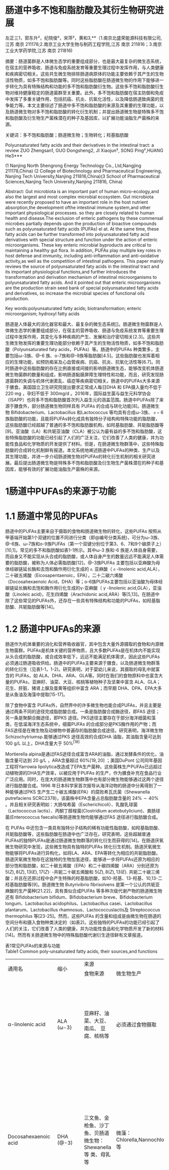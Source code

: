 # 肠道中多不饱和脂肪酸及其衍生物研究进展

左正三1，郭东升²，纪晓俊²，宋萍²，黄和3,\*\*（1.南京北盛荣能源科技有限公司,江苏 南京 211178;2.南京工业大学生物与制药工程学院,江苏 南京 211816；3.南京工业大学药学院,江苏 南京 211816)

摘要：肠道菌群是人体微生态学的重要组成部分，也是最大最复杂的微生态系统，在宿主的营养吸收、肠道与免疫系统发育等重要生理过程中发挥作用，与人类健康和疾病密切相关。这些共生微生物排除肠道病原体的功能主要依赖于其产生的生物活性物质，如多不饱和脂肪酸等。同时这些脂肪酸在肠道微生物的作用下能够进一步转化为具有特殊结构和功能的多不饱和脂肪酸衍生物。这些多不饱和脂肪酸衍生物对维持健康稳定的肠道菌群至关重要。此外，多不饱和脂肪酸在宿主防御和免疫中发挥了多重关键作用，包括抗癌、抗炎、抗氧化活性，以及降低肠道致病菌的竞争能力等。本文主要综述了肠道中多不饱和脂肪酸的来源及其重要的生理功能，以及肠道微生物对多不饱和脂肪酸的转化衍生机制；并提出肠道微生物是特殊多不饱和脂肪酸及衍生物生产菌株潜在的种子及基因库，以扩展功能油脂生产菌株的来源。

关键词：多不饱和脂肪酸；肠道微生物；生物转化；羟基脂肪酸

Polyunsaturated fatty acids and their derivatives in the intestinal tract: a review ZUO Zhengsan1, GUO Dongsheng2, JI Xiaojun², SONG Ping²,HUANG He3\*\*\*

(1 Nanjing North Shengrong Energy Technology Co., Ltd,Nangjing 211178,China) (2 College of Biotechnology and Pharmaceutical Engineering, Nanjing Tech University,Nanjing 211816,China)(3 School of Pharmaceutical Sciences,Nanjing Tech University,Nanjing 211816, China)

Abstract: Gut microbiota is an important part of human micro-ecology,and also the largest and most complex microbial ecosystem. Gut microbiota were recently proposed to have an important role in the host nutrient absorption,the development ofthe intestinal immune system,and other important physiological processes. so they are closely related to human health and disease.The exclusion of enteric pathogens by these commensal microbes partially depends upon the production of bioactive compounds such as polyunsaturated fatty acids (PUFAs) el at. At the same time, these fatty acids can be further transformed into polyunsaturated fatty acid derivatives with special structure and function under the action of enteric microorganisms. These key enteric microbial byproducts are critical to maintaining a healthy gut flora. In addition, PUFAs play multiple key roles in host defense and immunity, including anti-inflammation and anti-oxidative activity,as well as the competition of intestinal pathogens. This paper mainly reviews the source of polyunsaturated faty acids in the intestinal tract and its important physiological functions,and further introduces the transformation and derivation mechanism of intestinal microorganisms to polyunsaturated fatty acids. And it pointed out that enteric microorganisms are the production strain seed bank of special polyunsaturated fatty acids and derivatives, so increase the microbial species of functional oils production.

Key words:polyunsaturated fatty acids; biotransformation; enteric microorganism; hydroxyl fatty acids

肠道是人体最大的消化器官和最大、最复杂的微生态系统[]。肠道微生物菌群是人体微生态学的重要组成部分，在宿主的营养吸收、肠道与免疫系统发育等重要生理过程中发挥作用，其变化与多种疾病的产生、发展和治疗密切相关[2.3]。这些共生微生物发挥的重要生理功能部分依赖于其产生的生物活性物质，如多不饱和脂肪酸（Polyunsaturated faty acids，PUFAs）等。肠道中的PUFAs 种类繁多，主要包括ω-3族、@-6 族、o-7族和@-9族等脂肪酸[4.5]。这些脂肪酸也发挥着相应的生理功能，如预防痴呆及心血管疾病、抗癌、抗炎、抗氧化活性等[6.7]。同时肠道中这些脂肪酸的存在比例直接或间接的影响肠道微生态，能够改变机体肠道微生物菌群的数量和组成，影响肠道黏膜屏障生理特性和功能，而且，研究发现肠道菌群的失调与机体代谢紊乱、癌症等疾病密切相关。肠道中的PUFAs大多来源于膳食。美国国立卫生研究院提出要求正常成人每日DHA 和 EPA摄入量均不低于 $2 2 0 ~ \mathrm { m g }$ ，孕妇不低于 $3 0 0 \mathrm { m g / d }$ 。2016年，国际益生菌与益生元科学协会（ISAPP）也将多不饱和脂肪酸首次列入益生元的涵盖范围。肠道中PUFAs除了来源于膳食外，部分肠道微生物同样具有 PUFAs 的合成与转化功能[8]。肠道微生物 Bifidobacterium、Lactobacillus 和Lactococcus 等均具有合成ω-3族、 $\scriptstyle { \mathfrak { o } } - 6$ 族脂肪酸的功能，且能将PUFAs转化成具有独特分子结构和特殊功能的脂肪酸，这些脂肪酸已经超越了普通的多不饱和脂肪酸机构，如羟基脂肪酸、共轭脂肪酸等[9]。亚油酸（LA）和共轭亚油酸（CLA）被公认为最有益的多不饱和脂肪酸，这些特殊脂肪酸的功能已经引起了人们的广泛关注，它们改善了人类的健康，并为功能性食品和化学物质的开发提供了材料。但是，在肠道微生物群落中，这些特殊脂肪酸的合成转化机制鲜有报道。本文系统地阐述肠道中PUFAs的种类、生产以及其生理功能，并进一步介绍肠道微生物对PUFAs的转化衍生机制的相关研究进展。最后提出肠道微生物是特殊多不饱和脂肪酸及衍生物生产菌株潜在的种子和基因库，能够有效的扩展功能油脂生产菌株的来源。

# 1肠道中PUFAs的来源于功能

# 1.1 肠道中常见的PUFAs

肠道中的PUFAs主要来自于摄取的食物和肠道微生物的转化，这些PUFAs 按照从甲基端开始第1个双键的位置不同进行分类（即@编号分类系统)，可分为ω-3族、@-6族、ω-7族和o-9族PUFAs（第一个双键分别位于第3、6、7和9个碳原子上）[10,1]。常见的多不和脂肪酸如表1-1所示。其中ω-3 族和-6 族是人体自身需要，而自身又不能实现从头合成的脂肪酸，或人体自身产生的数量远远不能满足人体需要的脂肪酸，被称为人体必需脂肪酸[12]。@-3族PUFAs 主要包括以亚麻酸为母体经碳链延长酶和去饱和酶作用衍化生成的 $\mathfrak { a } \mathrm { . }$ 亚麻酸（ $\mathfrak { a }$ -linolenic acid,ALA），二十碳五烯酸（Eicosapentaenoic，EPA），二十二碳六烯酸（Docosahexaenoic Acid，DHA）等；o-6族PUFAs主要包括以亚油酸为母体经碳链延长酶和去饱和酶作用衍化生成的γ-亚麻酸（ $\gamma$ -linolenic acid,GLA），亚油酸（Linoleic acid)，花生四烯酸（Arachidonic acid,ARA）等[5,13]。在肠道中除了这些常见的PUFAs外，还存在一些具有特殊结构和功能的PUFAs，如羟基脂肪酸、共轭脂肪酸等[14]。

# 1.2 肠道中PUFAs的来源

肠道作为机体重要的消化和营养吸收器官，其中包含大量外源摄取的食物和内源微生物菌群。PUFAs是机体关键的营养物质，且大多数PUFAs是在机体内不能实现从头合成的脂肪酸，或合成效率低下，远远不能满足机体需求，因此这些PUFAs必须通过肠道吸收供给。肠道中的PUFAs主要来源于膳食，以及肠道微生物群落的转化衍生（见表1-1，1-2)。研究表明，对于婴幼儿来说，其摄取的母乳中就富含的 PUFAs，如 ALA、DHA、ARA、GLA等。同时在我们的食物原料中也富含大量的PUFAs，亚麻籽、油菜、大豆、核桃等植物种子及坚果中富含 ALA、GLA；花生、肝脏、猪肾上腺及蛋黄等组织中富含 ARA；而早期 DHA、DPA、EPA大多是从鱼油及海藻中提取[15-17]。

除了食物中富含 PUFAs外，自然界中的许多微生物也能合成PUFAs，并且主要是通过两条不同的途径完成脂肪酸合成。一条是脂肪酸合成酶途径，即FAS 途径；另一条是聚酮合酶途径，即PKS 途径。PKS途径主要存在于部分海洋细菌和藻类，在低温海洋生态系统中，细菌PUFAs 的合成部分是PKS酶作用的产物；而FAS途径是在微生物及动植物中普遍存的脂肪酸合成途径。研究表明，海洋微生物 Schizochytriumsp.能够通过PKS 途径高效的合成DHA 油脂，其油脂含量可达到 $1 0 0 ~ \mathrm { g / L }$ 以上，DHA含量大于 $5 0 \% ^ { [ 1 8 ] }$

Mortierella alpina是通过FAS途径合成富含ARA的油脂，通过发酵条件的优化，油脂含量可达到 $2 0 \ \mathrm { g / L }$ ，ARA含量超过 $6 0 \% [ 1 9 , 2 0 ]$ ；美国DuPont 公司同年基因工程将Yarrowia lipolytica改造成了EPA生产菌种。这些菌株生产PUFAs已远超过动植物源的DHA生产效率，以被应用于PUFAs 的生产，作为膳食补充在食品行业广泛应用。同时，在庞大的肠道微生物群落中也有部分微生物能够通过这两个途径进行脂肪酸合成。1996 年日本科学家首次报导从海洋动物的肠道中分离得到了一种能够通过PKS 生产生二十碳五烯酸(EPA）的腐败希瓦氏菌（Shewanella putrefaciens SCRC2378)，该菌株中EPA含量占总脂肪酸含量的 $2 4 \% \sim 4 0 \%$ 。并且相关研究表明如：大肠埃希菌（Escherichicoli）、乳酸乳球菌（Lactococcus lactis）、丙酮丁醇梭菌(Clostridium acetobutylicium)、粪肠球菌(Enterococcus faecalis)等肠道微生物均能够通过FAS 途径进行脂肪酸合成。

在 PUFAs 中还包含一类具有独特分子结构的稀有功能性脂肪酸，如羟基脂肪酸、共轭脂肪酸等，这些脂肪酸在肠道中也广泛存在。研究表明，这些超越普通PUFAs的独特PUFAs是通过肠道微生物群落的转化衍生而获得的[14]。在肠道厌氧微生物研究中发现，这些微生物具有独特的PUFAs 转化衍生机制。肠道厌氧微生物能够将PUFAs进行异构化，如将LA、ARA、EPA等转化为相应的共轭脂肪酸。肠道厌氧微生物存在这独特的生物加氢途径，能够进一步将PUFAs还原为相应的部分饱和脂肪酸，如二十碳五烯酸（EPA）和二十碳四烯酸（ARA）分别还原为 $5 ( Z ) , 8 ( Z ) , 1 3 ( E ) , 1 7 ( Z ) \cdot$ -共轭二十碳五烯酸和 $5 ( Z ) , 8 ( Z ) , 1 3 ( E ) .$ 共轭二十碳三烯酸；并且在还原过程中会产生特殊的羟基脂肪酸，如10-羟基、13-羟基、10,13-二羟基脂肪酸等[9]。肠道微生物 Butyrivibrio fibrisolvens 是第一个公认的共轭亚麻酸的生产菌种[21.22]，具有类似合成PUFAs 等多种次级代谢产物的肠道微生物还有 Bifidobacterium bifidum、Bifidobacterium breve、Bifidobacterium longum、Lactobacilus acidophilus、Lactobacillus casei、Lactobacillus plantarum、Lactobacillus rhamnosus、Lactococcuslactis及 Streptococcus thermophilus 等[23-25]。然而，这些PUFAs 的含量和组成是由微生物在肠道的空间分布和摄入食物种类决定的（如表2)。这些独特的PUFAs的功能已经引起了人们的关注，它们改善了人类的健康，并为功能性食品和化学物质开发了新的材料[14]。然而有关肠道微生物中的特殊脂肪酸代谢衍生途径鲜有文章报道。

表1常见PUFAs的来源与功能  
Table1 Common poly-unsaturated fatty acids, their sources,and functions   

<html><body><table><tr><td rowspan="2">通用名</td><td rowspan="2">缩小</td><td colspan="2">来源</td><td rowspan="2">生理功能</td><td rowspan="2">参考 文献</td></tr><tr><td>食物来源</td><td>微生物生产</td></tr><tr><td>α-linolenic acid</td><td>ALA (ω-3)</td><td>亚麻籽、油菜、大豆、南瓜、 豆腐、核桃等</td><td>必须通过食物摄取</td><td>降低心脏病、降低胆固醇、减少高血压、 改善哮喘。</td><td>[26]</td></tr><tr><td>Docosahexaenoic acid</td><td>DHA (@-3)</td><td>三文鱼、金枪鱼、沙丁鱼、贝肠道微生物：Shewanella 等 类、母乳等</td><td>微藻：Chlorella,Nannochloropsis等</td><td>预防老年痴呆、抗癌、促进幼儿发育、有 利于神经系统及心血管健康。</td><td>[27,28]</td></tr><tr><td>Docosapentaenoic acid</td><td>DPA (ω-3)</td><td>鲑鱼、鲱鱼、牛肉、 母乳等</td><td>肠道微生物：Shewanella 等 微藻：Thraustochytrium,Pavlova 等</td><td>预防老年痴呆、抗癌、促进幼儿发育、抑 制血栓形成、加强愈合反应。</td><td>[29]</td></tr><tr><td>Eicosapentaenoic acid</td><td>EPA (@-3)</td><td>鱼、海藻、母乳等</td><td>鱼肝、三文鱼、金枪鱼、沙丁肠道微生物：Shewanella、Pneumatophoru 等 微藻：Thraustochytrium,Pavlova等</td><td>预防老年痴呆、抗癌、促进幼儿发育、减 少抑郁、减轻红斑狼疮。</td><td>[30]</td></tr><tr><td>Arachidonic acid</td><td>ARA (0-6)</td><td>花生、肝脏、猪肾上腺及蛋黄哺乳动物可自身合成 等</td><td></td><td>促进肌肉生长、预防老年痴呆。</td><td>[31]</td></tr><tr><td>γ-linolenic acid</td><td>GLA (0-6)</td><td>螺旋藻、樱草花、黑醋栗、琉</td><td>霉菌：Mortierella, 哺乳动物可自身合成</td><td>减轻过敏、预防高血压、预防乳腺癌、改</td><td>[32]</td></tr><tr><td>Linoleic acid</td><td>LA(@-6)</td><td>璃苣、真菌油等</td><td>橄榄、可可、花生、油菜、杏肠道微生物：Bifidobacterium、Lactobacillus,</td><td>善骨质疏松症。 降体脂、改善血脂、抗氧化、正常糖耐量、</td><td>[33]</td></tr><tr><td></td><td></td><td>仁、芝麻、玉米等</td><td>Lactococcus 和 Streptococcus</td><td>改善血胰岛素过多症。</td><td></td></tr><tr><td>Oleic acid</td><td>OA (ω-9)</td><td>橄榄等</td><td>肠道微生物：Bifidobacterium、Lactobacillus</td><td>降低胆固醇、预防高血压、降低乳腺癌的 发病风险。</td><td>[34]</td></tr></table></body></html>

表2主要的肠道微生物分布于PUFAs的生产  
Table.2Representative gut microflora with their distribution and production of PUFAs   

<html><body><table><tr><td colspan="2">肠道结构分布</td><td>主要微生物</td><td>功能与活性</td><td>PUFAs生产</td><td>参考文献</td></tr><tr><td rowspan="3">小肠</td><td>十二指肠</td><td>Helicobacter pylori、Lactobacillus spp.、 Streptococcus spp.</td><td>肠道屏障结构、合成</td><td>摄取多不饱和脂肪酸、合</td><td></td></tr><tr><td>空肠</td><td>Lactobacilus spp.、 Streptococcus spp.、 Staphyloccocu spp. E.coli、Bacteroides spp.、Clostridium spp.、Coprococcus</td><td>维生素、代谢致癌物、 刺激肠道免疫、产生 抗菌化合物、与病原</td><td>成积累异构化多不饱和 脂肪酸。</td><td>[35]</td></tr><tr><td>回肠</td><td>spp.、Enterococcus spp.、Klebsiella spp.、Lactobacillus spp.、Ruminococcus spp.</td><td>菌形成竞争机制等</td><td></td><td></td></tr><tr><td rowspan="2">大肠</td><td>盲肠 结肠</td><td>Firmicutes Gr.、Bacteroidetes Gr.、Actionobacteria Gr.、</td><td>分解消化纤维、生成 大量脂肪酸、合成维</td><td>消化膳食纤维、异构化亚</td><td>[36]</td></tr><tr><td>直肠</td><td>Verrucomicrobia Gr.、Proteobacteria Gr.</td><td>生素等</td><td>麻酸、亚油酸、油酸等。</td><td></td></tr></table></body></html>

# 1.3 肠道中PUFAs的生理功能

PUFAs作为人体所必需的脂肪酸对多种疾病具有许多生理功能。PUFAs 是细胞膜的重要组成单元，能够维持细胞正常的生理特性，参与调控细胞周期、膜结合蛋白的行为和活动，以及质膜的渗透性[37.38]。同时，在机体的部分重要组织器官中 PUFAs 含量很高，如大脑、视觉系统等[39,40]。研究表明，@-3 脂肪酸（特别是 $\scriptstyle { \mathfrak { a } }$ 亚麻酸)，以及o-6脂肪酸已经被证明可以降低心血管疾病、遗传性疾病、痴呆、乳腺癌和前列腺癌的风险，以及抑制治病微生物在肠道中的存活和生长。亚油酸(LA)和共轭亚油酸(CLA)被公认为最有益的PUFAs，对人类健康有广泛的益处，包括抗癌、抗炎、抗氧化和抗病原体活动[41]。在医疗保健领域应用最为广泛的PUFAs还有ARA、EPA、DHA等。ARA是人体内二十烷酸（如前列腺素、环前列腺素、白三烯等）合成的重要前体物质，在促进大脑发育、酯化胆固醇、预防和治疗心血管疾病、抗炎症核增强免疫力等方面有重要的作用[42]。EPA具有降低血小板凝聚，降低血脂，改善血液流变性等功能，从而对冠心病和动脉粥样硬化具有预防和降低发病风险的作用[43]。DHA有预防心血管疾病、保护视力保健大脑、对提高记忆力、判断力、防止大脑衰老有特殊作用，并有抑癌抗炎效果[44]。

除此之外，PUFAs在维持肠道健康也扮演着重要的角色，能够对抗食源性治病菌的感染及改善肠道健康，直接或间接的影响肠道微生态，通过调节肠道免疫来保护肠道免受病原菌的入侵和感染，进而维持肠道的基本生理特性[45]。人体肠道菌群是肠道黏膜表面天然防御机制的重要组成部分，在保护宿主抵御外源致病菌入侵方面发挥着重要作用[4]。肠道中共生和致病性细菌都需要稳定的生长环境，以开拓宿主上皮细胞，并在整个肠道增殖。肠道中共生微生物通过与致病性细菌进行营养竞争，以及产生一定的抗菌素来抑制致病微生物的粘附、增殖、生存和定居。Bifidobacterium 和 Lactobacills 通过合成分泌PUFAs 并酸化周围环境来对抗致病微生物的入侵，其中包括肠出血性大肠埃希菌 E.coli O157:H7(EHEC)[47]。

同时，肠道微生物可以通过自身独特的脂肪酸转化途径获得PUFAs 的衍生物，这些衍生物能够调节对机体免疫反应和调控细胞凋亡。特别是乳酸菌，Lactobacillus 能够生产多种结构有益的脂质分子。对于机体的免疫功能，特别是脂肪酸是至关重要的，因为它们在能量平衡中扮演着重要的角色。在机体免疫中存在一些潜在的涉及免疫调节机制，包括基因调控，膜流动性改变和脂质过氧化物的形成，基于这些机制PUFAs 在限制肠道致病菌，尤其是食源性致病菌中也发挥着重要作用。Sun 等通过动物实验证实了PUFAs再机体免疫中扮演的重要角色。研究表明CLA具有有效的抑制肿瘤形成、增殖和转移的过程[48]。

PUFAs对引起食源性疾病的肠道致病微生物的抑制和清除有促进作用，这样的食源性疾病的肠道致病微生物包括： Salmonella、EHEC、Campylobacter、Listeria monocytogenes、Shigella、Vibrio 和 Yersinia 等[49]。Babu 等研究表明 ARA、ALA、DHA 能够促进鸡巨噬细胞细胞清除 Shigella.Enteritidis[50]。PUFAs 的对肠道致病微生物的防御功效（特别是在抑制 Salmonella 在肠道中增殖寄存方面）在老鼠、鸟类、鱼类、猪等多种生物体中被证实[51-54]。

# 2肠道微生物对PUFAs的转化及其衍生机制

2.1 厌氧微生物对PUFAs的生物加氢作用

脂肪酸饱和代谢，即所谓的生物加氢，被认为是厌氧细菌的解毒代谢。这是厌氧微生物将有毒的游离PUFAs 转化为低毒的游离饱和脂肪酸的生物转化过程。随着人们对健康生活的追求，为了开发饱和脂肪酸含量低、 $\left( 0 { - } 3 \right.$ 多不饱和脂肪酸含量高以及富含具有潜在促进健康功能的共轭亚油酸的健康食品，反刍动物肠道厌氧微生物的生物加氢过程成为了近年来的研究热点。早期的研究表明，肠道厌氧微生物Butyrivibriofibrisolvens能够将亚油酸转化为 $9 ( Z ) , 1 1 ( E )$ -十八烯酸，并进一步转化为反式十八碳烯酸[55]。最近研究揭示了肠道厌氧微生物 Lactobacillus.plantarum AKU $1 0 0 9 \mathrm { a }$ 中的详细生物加氢过程[56,57]。能够被Lactobacillus.plantarumAKU1009a识别并作为底物利用的脂肪酸均是C18脂肪酸，且其结构为9(Z)、 $1 2 ( Z )$ 二烯系列。这些9(Z),12 $( Z )$ 二烯系列脂肪酸能够进一步被Lactobacillus.plantarumAKU1009a转化为 $9 ( Z ) , 1 1 ( E )$ 和 $9 ( E )$ $1 1 ( E )$ 二烯系列脂肪酸，并进一步饱和到 $1 0 ( E )$ 单烯系列脂肪酸。这些生物加氢途径还包括许多如下文所述的对脂肪酸转化的潜在反应。

2.2肠道厌氧微生物中PUFAs生物加氢的基础代谢肠道厌氧微生物Lactobacillus.plantarum 中的生物加氢途径包括多种反应[56,58,59]。生物加氢的第一步反应是在共轭亚油酸水合酶的作用下进行，将亚油酸△9位的双键水合生成10-羟基-12(Z)-十八烯酸；第二步反应是由共轭亚油酸脱氢酶进行催化，将10-羟基-12 $( Z )$ -十八烯酸中的羟基进行脱水而生成10-氧代-12(Z)-十八烯酸；第三步反应是由共轭亚油酸异构酶催化完成，将10-氧代-12(Z)-十八烯酸的△12位的双键进行异构化生成具有共轭酮结构的10-氧代-11 $( E )$ -十八烯酸；第四步反应是在共轭亚油酸烯酮还原酶的催化下，将10-氧代-11 $( E )$ -十八烯酸的△11位的双键进行加氢反应而形成单键，生成10-氧代-十八烷酸；第五步反应是在共轭亚油酸脱氢酶的催化下，将 10-氧代-十八烷酸△10位的氧基团还原为羟基，生成10-羟基-十八烷酸；最后一步反应由共轭亚油酸水合酶催化，将 10-羟基-十八烷酸△10位的羟基还原，生成9(Z)-十八烯酸（油酸）和 $1 0 ( E )$ 十八烯酸（图1A、C）。

在整个多不饱和脂肪酸生物加氢的反应中存在一个支路反应，这个支路反应主要由共轭亚油酸水合酶、共轭亚油酸脱氢酶和共轭亚油酸异构酶催化完成，且共轭脂肪酸就是通过这一支路反应中三个关键酶的联合作用产生的（图1A、B)。该支路反应是在共轭亚油酸脱氢酶的催化下起始，共轭亚油酸脱氢酶将10-氧代 $\cdot 1 1 ( E )$ 十八烯酸 $\Delta 1 0$ 位的氧基团还原生成10-羟基-11 $( E )$ -十八烯酸；最后的一个反应是在共轭亚油酸水合酶的作用下，将10-羟基-11 $( E )$ -十八烯酸△10位的羟基还原，生成 $9 ( Z ) , 1 1 ( E )$ -共轭亚油酸和9(E),11(Z)-共轭亚油酸。如 $\mathfrak { a }$ 亚麻酸、 $\gamma \cdot$ 亚麻酸和十八碳四烯酸等具有△9、△12二烯系列的C18 脂肪酸在Lactobacillus.plantarum AKU $1 0 0 9 \mathrm { a }$ 中均具有相同的转化机制，同时也表明类似的中间产物，如含有羟基、酮基、共轭和部分饱和脂肪酸，也会在这些酶的联合催化作用下产生[57]。

共轭亚油酸 共轭亚油酸   
=>>><<> 水合酶 <<>>>>>>>> 脱氢酶 >> <W> 亚油酸 10-羟基-12(Z)-十八烯酸 10-氧代-12(Z)-十八烯酸 A 共轭亚油酸 HOC >>>>>->> 异构酶 10(E),12(Z)-共轭亚油酸 共轭亚油酸 共轭亚油酸 OH   
H\*W>>W>丶水合酶 >>>>>>>>>>>> 脱氢酶 ><>><>> >>> HOC HO 9(Z),11(E)-共轭亚油酸 10-羟基-11(E)-十八烯酸 10-氧代-11(E)-十八烯酸 B   
HOOC <>><><>><<><><>> 共亚酸 9(E),11(Z)-共轭亚油酸 共轭亚油酸 共轭亚油酸   
IOC W>>酶 HOOC >>>>>> 脱氢酶 > 9(Z)-十八烯酸(油酸) 10-羟基-十八烷酸 10-氧代-十八烷酸 C   
W>>W>>> 10(E)-十八烯酸

2.3 肠道厌氧微生物共轭脂肪酸生产

共轭脂肪酸是一类两个双键之间只有一个单键或没有插入的碳原子将两个双键分开的一类多不饱和脂肪酸（如共轭亚油酸等)，共轭脂肪酸具有较强的抗氧化功能，将其作为生物有益的功能性油脂引起了广泛的关注。Kishino 等提出可以将 Lactobacillus plantarum AKU $1 0 0 9 \mathrm { a }$ 作为由亚油酸转化生成共轭亚油酸的潜在生产菌株[60.61]。通过 $1 0 8 \mathrm { h }$ 的发酵，Lactobacillus plantarum 能够将 $12 \%$ （w/v）的亚油酸转化生成$4 0 ~ \mathrm { m g / m L }$ 共轭亚油酸，其摩尔转化率为 $12 \%$ ；所生产的油脂中共轭亚油酸占总油脂的 $50 \%$ ，且共轭亚油酸以游离的形式存在，其中 $9 ( Z ) , 1 1 ( E )$ -共轭亚油酸和9 $( E )$ ,11(Z)-共轭亚油酸的含量分别为 $3 8 \%$ 和 $62 \%$ （图2A)。乳酸菌也存在类似的油脂转化形式，它能够将 $\mathfrak { a } \mathrm { . }$ 亚麻酸、 $\gamma \cdot$ -亚麻酸等转化为相应的共轭脂肪酸[62,63]。

通过 $\mathbf { a }$ -亚麻酸转化生成的共轭脂肪酸主要有： $9 ( Z ) , 1 1 ( E )$ ,15(Z)共轭亚麻酸和 $9 ( E ) , 1 1 ( E ) , 1 5 ( Z )$ -共轭亚麻酸。通过 $\gamma \cdot$ -亚麻酸转化生成的共轭脂肪酸主要有： $6 ( E ) , 9 ( E )$ ， $1 1 ( Z )$ -共轭亚麻酸和顺 $\cdot 6 ( Z )$ 反-9 $( E )$ ， $1 1 ( E )$ -共轭亚麻酸（图2B)。还有研究表明，在 Escherichiacoli中转化过表达水合酶、脱氢酶和异构酶，也能够进一步提高共轭脂肪酸的生产效率[58]。

基于羟基脂肪酸作为共轭亚麻酸合成的中间产物被发现后，利用乳酸菌转化合成羟基脂肪酸的研究也随即开展。乳酸菌能够将蓖麻油酸（12-羟基 $\cdot 9 ( Z )$ -十八烯酸）转化为共轭亚麻酸（即 $9 ( Z ) , 1 1 ( E )$ -共轭亚油酸和 $9 ( E )$ ,11(Z)-共轭亚油酸的混合物）[64]。同时，Lactobacillus plantarum 也是利用蓖麻油酸转化生产共轭亚麻酸的备选催化菌株[65]。将游离的蓖麻油酸作为底物，利用 Lactobacillus plantarum作为催化载体生产共轭亚麻酸的反应中，通过 $9 0 \mathrm { { h } }$ 的催化反应， $3 . 4 ~ \mathrm { m g / m L }$ 的蓖麻油酸转化为 $2 . 4 ~ \mathrm { m g / m L }$ 的共轭亚麻酸，蓖麻油酸转化率可达到 $71 \%$ ；获得共轭亚麻酸主要以游离的形式存在，其中 $9 ( Z ) , 1 1 ( E )$ -共轭亚油酸和 $9 ( E )$ $1 1 ( Z ) \cdot$ -共轭亚油酸所占比例分别为 $21 \%$ 和 $79 \%$ 。在蓖麻油中蓖麻油酸含量丰富。大量的研究表明在脂肪酶存在的条件下，蓖麻油可以作为乳酸菌转化生产共轭亚麻酸的高效底物[6]。

<>>-<->>亚油酸√<>>>>>->> <>>>>>> >OH A10-羟基-顺-12-十八烯酸 10-羟基-顺-12-十八烯酸?HOOC <>>>>>-<>>>> HOC <>><><>>>>顺-9,反-11-共轭亚油酸 反-9,11-共轭亚油酸">>->/>/>> >>><"<"<"<Y-亚麻酸 α-亚麻酸HOOO >>->->>>> >>>>-<><>-B顺-6,9-反-11-共轭亚麻酸 顺-9,15-反-11-共轭亚麻酸↑ 小HOC >> <><>> >>>><>>>>-<顺-6-反-9,11-共轭亚麻酸 顺-15-反-9,11-共轭亚麻酸>=>=>->->> >->->->->>>二十碳五烯酸 二十碳四烯酸√ √> I>->> < >->>>>HO顺-5,8,11,17-反-13-共轭二十碳五烯酸 顺-5,8,11-反-13-共轭二十碳四烯酸↓ C< >>>>-> >>>->->>>>>HOO0顺-5,8,11,17-反-13-共轭二十碳五烯酸 顺-5,8-反-11,13-共轭二十碳四烯酸>>->->>>>> >>->->>>>>顺-5,8,17-反-11,13-共轭二十碳五烯酸 顺-5,8-反-13-共轭二十碳三烯酸

Fig.2The pathways for the conjugated faty acids and partially PUFAs synthesis in anaerobic bacteria

# 2.4 肠道厌氧微生物羟基脂肪酸的生产

羟基脂肪酸是肠道微生物进行脂肪酸转化的一个重要中间产物，特别是羟基脂肪酸的酯化结构具有重要的药物用途。其中，3-羟基脂肪酸酯在预防和治疗线粒体损伤疾病、预防和疗脑萎缩相关疾病及补充脑能量供应的产品中广泛应用。大多数肠道微生物具有合成羟基脂肪酸的代谢途径。在大肠杆菌中过表达共轭亚麻酸水合酶（催化脂肪酸饱和的第一步反应)，利用该转化菌进行羟基脂肪酸的合成。通过发酵条件的优化，该转化菌能将油酸转化为10-羟基-十八烷酸，10-羟基-十八烷酸的产量可达到 $3 0 ~ \mathrm { g / L }$ ，转化率达到 $90 \%$ ，且这些10-羟基-十八烷酸具有严格的 S-构型。在乳酸菌中也存在类似的合成羟基脂肪酸的代谢途径。并且，研究乳酸菌能够利用具有 $9 ( Z )$ ,12(Z)系列非共轭十八烯酸合成一系列不同的羟基脂肪酸，其中包括二羟基脂肪酸，如：10-羟基、13-羟基、10,13-二羟基脂肪酸[67]。

# 2.5 肠道厌氧微生物还原长链PUFAs过程中关键中间产物

作为一类重要的肠道微生物Clostridium bifermentans 能够将二十碳五烯酸（EPA）和二十碳四烯酸（ARA）分别还原为 $5 ( Z ) , 8 ( Z ) , 1 3 ( E ) , 1 7 ( Z )$ -共轭二十碳五烯酸和 $5 ( Z ) , 8 ( Z ) , 1 3 ( E ) .$ -共轭二十碳三烯酸（图2C）[68]。类似的反应也存在于具有 $( Z )$ ,(Z)系列非共轭结构的ω-6、 $\scriptstyle { \mathfrak { o } } - { 9 }$ 族C18和C20 脂肪酸中（如： $\mathbf {  { a } }$ 亚麻酸、 $\gamma \cdot$ -亚麻酸、双高γ-亚麻酸等)，这些 $\mathrm { \omega } _ { \infty - 6 }$ 、 $\scriptstyle { \mathfrak { o } } - { 9 }$ 族 $( Z )$ ， $( Z )$ 系列非共轭脂肪酸被转化为ω-7族 $( E )$ 单烯酮脂肪酸。通过结构鉴定，Clostridium bifermentans 在EPA还原过程中产生了一系列的中间产物，主要为EPA的共轭异构体，如： $5 ( Z ) , 8 ( Z ) , 1 1 ( Z ) , 1 3 ( E ) , 1 7 ( Z )$ -共轭二十碳五烯酸和 $5 ( Z ) , 8 ( Z ) , 1 1 ( E ) , 1 3 ( E ) , 1 7 ( Z ) \cdot$ 共轭二十碳五烯酸（图2C)。类似的代谢过程也存在于Clostridium bifermentans 对ARA的转化过程中，在ARA还原为 $5 ( Z ) , 8 ( Z ) , 1 3 ( E )$ -共轭二十碳三烯酸过程中的重要中间产物有 $5 ( Z ) , 8 ( Z ) , 1 1 ( Z ) , 1 3 ( E ) .$ 共轭二十碳四烯酸和 $5 ( Z ) , 8 ( Z ) , 1 1 ( E ) , 1 3 ( E )$ -共轭二十碳四烯酸（图2C)。

# 3结语

多不饱和脂肪酸及其衍生物在维持肠道健康中扮演着重要的角色，特别是在对抗食源性治病菌的感染及改善肠道健康方面，且直接或间接的影响肠道微生态的平衡。多不饱和脂肪酸及其衍生物是通过调节肠道免疫来保护肠道免受病原菌的入侵和感染，进而维持肠道的基本生理特性。这为肠道疾病发生机制的研究提供新的思路，对相关疾病的防治提供了新方法。肠道中的多不饱和脂肪酸及其衍生物不只是从食物中摄取，大多数的肠道微生物也具有合成多不饱和脂肪酸代谢途径，并且部分肠道微生物能够通过一系列的衍生化机制将多不饱和脂肪酸转化为具有特殊结构和生理功能的稀有脂肪酸，如羟基脂肪酸等。本文详细的阐明了这种脂肪酸转化衍生机制，具有这些机制的肠道微生物将是稀有脂肪酸的生产菌株种子库，为稀有脂肪酸代谢途径的改造提供了丰富的基因元件库，以增加功能多不饱和脂肪酸生产菌株的来源。

# 参考文献

[1]Yun Y,YinH,Gao Z,et al.Intestinal ractisan importantorgan forlowering serum uric acid inrats.PloSone. 2017;12(12):e0190194.   
[2]Peng M,Biswas D.Shortchainandpolyunsaturatedfattacids inost guthealthandfoodborebacterialpathogenhibition. Critical Reviews in Food Science and Nutrition. 2017;57(18):3987-4002.   
[3]Sommer F,Backhed F.The gut microbiota-masters ofhost development and physiology.Nature Reviews Microbiology. 2013;11(4):227-238.   
[4]OliveiraMR,NabaviSF,NabaviSM,etal.Omega-3polyunsaturatedfattyacidsand mitochondria,ack tothefuture.Trens in Food Science & Technology. 2017;67:76-92.   
[5]WardOP,SinghA.Omega-3/6fatyacids: Alternativesourcesofproduction.Process Biochemistry.2005;40(12):3627-3652.   
[6]MuiM,LeivaI, Gomezzumaquero JM,etal. Gut microbiotainchildrenwith type1diabetes difers fromthatinhealthy children: a case-control study.Bmc Medicine.2013;11(1):46.   
[7]MuhlrothA,LiK,Rokke G,etal.Pathwaysof lipidmetabolsm inmarinealgae,co-expressonnetwork,botlenecksand candidate genes for enhanced production ofEPAand DHAin species ofChromista.Marine drugs.2013;11(11):4662-4697.   
[8]Pereira SA,Jera'nimoGT,MarchioriNC,etal.Tadpoles fedsupplementeddiet with probiotic bacterium isolated fromthe intestinal tractofbulfrogLitobatescatesbeianus: Haematologycellactivityandelectronmcroscopy.MicrobialPathogenesis. 2017; 114:255-263   
[9]OgawaJ,KisinoS,YonejiaY.testinaltractprotectinggentcotaininghdroxylatedfatyacid:Patent,U9599;017.   
[10]RenLJ,ZhuangXY,ChenSL,etal.Introductionofomega-3DesaturaseObviouslyChangedthFattAcidProfileadSteol Content of Schizochytrium sp.Journal of Agricultural and Food Chemistry.2015;63(44):9770-9776.   
[11] Gong Y,LiuJ,Jiang M,etal.ImprovementofOmega-3 Docosahexaenoic AcidProductionbyMarineDinoflagelate   
[12] GuoDS,JiXJ,RenLJ,etal.Improving docosahexaenoicacid productionbyShzochytrimsp.usinganewlydesigned high-oxygen-supply bioreactor [J].AIChE Journal,2017,63(10): 4278-4286.   
[13]JiXJ,RenJ,eZK,tal.unglaacdoicidricil:eah,velotdidustrialatirtalis Biotechnology. 2014;34(3):197-214.   
[14]OgawaJ,SakuradaniE,KishnoS,etal.MicrobialProductionofFunctionalPolyunsaturatedFatyAcidsandTheirDeriatie. 2014:207-218.   
[15] Xie D M,MilerE,Tyreus B,et al. Sustainable Production of Omega-3 Eicosapentaenoic Acid by Fermentationof Metabolically Engineered Yarrowia lipolytica. 2016:17-33.   
[16] Xue Z,SharpePL,Hong SP,etal.Productionofomega-3 eicosapentaenoicacidby metabolic engieeringof Yarrowia lipolytica. Nature Biotechnology. 2013;31(8):734-740.   
[17]PohndorfRS,CamaraAS,LrosaAPQ,etal.Productionofliids frommicroalgae Spirulinasp.Ifueceofdrygcell disruption and extraction methods.Biomass & Bioenergy. 2016;93:25-32.   
[18] GuoDS,JiXJ,RenLJ,etal.Developmentofascale-upstrategyforfermentativeproductionofdocosahexaenoicacidby Schizochytrium sp [J]. Chemical Engineering Science,2017,176: 600-608   
[19] ZhangAH,JiXJ,WuWJ,etal.LipidFractionand IntracelularMetaboliteAnalysis Revealthe MechanismofAracidonic Acid-Rich Oil Accumulation in the Aging Process of Mortierell alpina. Journal of Agricultural and Food Chemistry. 2015;63(44):9812-9819.   
[20] Ji XJ,ZhangAH,NieZK,etal. Eficientarachidonicacid-richoilproductinbyMortierellalpinathroughepeated fed-batch fermentation strategy.Bioresource Technology.2014;170:356-360.   
[21]Jiang,Bjorck,Fonden.Productionofconjugatedlinoleicacidbydairystartercultures.JournalofApplied Mcrobiology. 1998;85(1):95-102.   
[22] CoakleyM,Ross RP,NordgrenM,etal.Conjugated ioleicacidiosynthesis byhuman-derivedBidobacteriumecies. Journal of Applied Microbiology.2003;94(1):138-145.   
[23] GuarnerF, Malagelada JR. Gut flora in health and disease. Lancet. 2003;361(9356):512-519.   
[24] Vedantam G,HechtDW.Antibiotics and anaerobes of gut origin.Current Opinion in Microbiology.2003;6(5):457-461.   
[25] Khanna S,Toshpk.Aclinician's primerontheroleofthemicrobiome inhuman healthanddisease.Mayo ClinicProceedings. 2014;89(1):107-114.   
[26]Gali C,RiséPFishconsumption,omega3fatyacidsndcardiovasculardisease.Tesienceandthecicaltrials.Nutrition & Health. 2009;20(1):11.   
[27] YashodharaBM,UmakanthS,PappachanJM,tal.Omega-3fatyacids:acomprehensivereviewof theirroleinhealthand disease.Postgraduate Medical Journal. 2009;85(1000):84.   
[28]WeaverKLesterstal.EfetofetarftycisofmaoryeeexpessninaltJoual ofBiological Chemistry. 2009;284(23):15400.   
[29]Abedi E,SahariMA.Long-chinpolyunsaturatedfatyacidsourcesandevaluationoftheirnutritionalandfunctioalproperties Food Science & Nutrition. 2014;2(5):443-463.   
[30] Hais W.Omega-6andomega-3fattyacids: partners in prevention.Current Opinion in Clinical Nutrition & Metabolic Care. 2010;13(2):125.   
[31]BrintonEA,Mason RP.Prescription omega-3 fatty acid products containing highly purifiedeicosapentaenoicacid (EPA). Lipids in Health and Disease. 2017;16(1):23.   
[32] Simopoulos AP.Evolutionary Aspects of Diet: The Omega-6/Omega-3 Ratio and the Brain. Molecular Neurobiology. 2011;44(2):203-215.   
[3]VanalaM,SaltevoJSoininenP,etal.Serumomega-6polyunsaturatedfattyacidsandthemetablicsydrome:alogitdinal population-based cohort study.American Journal of Epidemiology. 2012;176(3):253-260.   
[34]TeraSarelobijGeetM,etalOlicciotetisesposiblefrteucioinodprueidcedblive oil.Proceedings of the National Academy ofSciences ofthe United States ofAmerica. 2008;105(37):13811-13816.   
[35] WalterJ,LeyR.The human gut microbiome: ecologyandrecent evolutionarychanges.Annual Review of Microbiology. 2010;65(65):411-429.   
[36]BestenGD,EunenKV,GroenAK,etal.Theroleofshort-chinfatyacidsintheinterplaybetweendiet,gutmicrobiotand host energy metabolism. Journal ofLipid Research.2013;54(9):2325-2340.   
[37] GuoDS,JiX,RenLJ,etal.Developmentofreal-tiebioprocessmonitoringmethodfordocosahexaenoicacidproduction by Schizochytrium sp. Bioresource Technology ogy. 2016;216:422-427.   
[38]HuXCRenLJ,ChenSL,etal.Therolesoerentsaltsanaovelosmoticpressureontrolstrategforimprovmentof DHA production by Schizochytrium sp. Bioprocessand Biosystems Engineering. 2015;38(11):2129-2136.   
[39]KhozibrgIadroUConZLUFfromptosteticcrolge:ocurrceosthsis,doets in biotechnology. Applied Microbiology and Biotechnology. 2011;91(4):905.   
[40] Plourde M,CunnaneS C.Extremelylimited synthesis oflongchain polyunsaturates inadults:implications for theirdietary essentiality and use as supplements. Applied physiology, nutrition, and metabolism 2007;32(4):619.   
[41] MacouzetM,LeeBH,RobertN.Geneticandstructuralcomparisonoflinoleate somerasesfromselectedfood-gradebacteria. Journal of Applied Microbiology. 2010;109(6):2128-2134.   
[42] Liu X,JiX,Zhang H,etal.Developmentofadefined mediumforarachidonicacid productionbyMortierellaalpinausinga visualization method. Applied Biochemistry and Biotechnology.2012;168(6):1516-1527.   
[43]Wang C,Yang X,MaH,et al. Productionofeicosapentaenoicacid (EPA,20:5n-3)inmaize (Zea mays L.)throughthe alternative△8 desaturation pathway mediated by particle bombardment. Acta Physiologiae Plantarum.2O17;39(5):110.   
[44]RyckeboschE,BrunelC,Termote-verhaleR,etal.Nutritional evaluationof microalgaeoilsrichinomega-3longchain polyunsaturated fatty acids as an alternative for fish oil.Food Chemistry. 2014;160:393-400.   
[45]Louis P.HoldGL.FlintHJ.The gut microbiota.bacterial metabolitesandcolorectal cancer.NatureReviews Microbiologv. 2014;12(10):661-672.   
[46] HarisonLM,BalanKVBabuUS.DietaryFatyAcidsand ImmuneResponse toFood-BorneBacterial Infections.Nutrients. 2013;5(5):1801-1822.   
[47]ShinR,SuzukiM,MorishitaY.Influenceofintestinalanaerobesandorganicacidsonthegrowthofenterohaemoagic Escherichia coli O157:H7. Journal of Medical Microbiology.2002;51(3):201-206.   
[48] Sun Y,OriordanMXD.Regulationofbacterial pathogenesis byintestinal short-chain fattyAcids.Advances inApplied Microbiology.2013;85:93-118.   
[49]Peng M,Aryal U,Cooper B,etal.Metabolites produced during the growthofprobiotics incocoasupplementationndthe limited role of cocoa in host-enteric bacterial pathogen interactions.Food Control.2O15;53:124-133.   
[50]Babu U, WiesenfeldP,Gaines D,etal.EffectoflongchainfatyacidsonSalmonellkiling,superoxideand nitricoxide production by chicken macrophages.Internat JFood Microbiol. 2009;132(1):67-72.   
[51]Lacharme-loraL,ChalonerG,GilroyR,etal.BlymphocytesplayalimitedroleinclearanceofCampylobacterjejunifromthe chicken intestinal tract.Scientific Reports.2017;7:45090.   
[52]GarerCD,AntonopoulosDA,WagnerB,etal.Perturbationofthesalintestie microbialeologyystreptominalters pathology inaSalmonellentericaserovar typhimurium murine modelof infection.Infect Immunity.2o09;77(7):2691-2702.   
[53]SunkaraLT,Jiang W,ZhangG.Modulationofantimicrobialhostdefensepeptidegeneexpressonbyfreefattacids.PloSone 2012;7(11):e49558.   
[54] WillamilJ,CeusE,ParezJF,eal.Eectofmicroencapsulatedfeedadditiveoflacticandforicacidotheprevalenceof Salmonella in pigs arriving at the abattoir.Archives of Animal Nutrition. 2011;65(6):431-444.   
[55] Kepler CR,Tove SB.Biohydrogenation ofunsaturated fattyacids ii purificationand properties ofalinoleate 812-cis,811-trans-isomerase from butyrivibrio fibrisolvens.Journal ofBiological Chemistry.1967;246(16):5686-5692.   
[56] KishinoS,akeuchiM,ParkSB,etal.Polyunsaturatedfattyacidsaturationbygutlacticacidbacteriaafectinghost ipid composition.Proceedings ofthe National AcademyofSciences ofthe United States ofAmerica.2013;110(4):17808-17813.   
[57] Kishino S, Ogawa J, Yokozeki K,et al. Microbial productionofconjugated fattyacids.Lipid Technology. 2010;21(8-9):177-181.   
[58]KishinoS,Park SB,TakeuchiM,etal.Novel multi-component enzyme machinery inlactic acidbacteriacatalyzing $\scriptstyle { \mathrm { C = C } }$ double bond migrationuseful for conjugated fatyacid synthesis.Biochem Biophys ResCommun.2011;416(1-2):188-193.   
[59]Kishino S,OgawaJ,Yokozeki K,etal.Linoleicacid isomerase inLactobacillus plantarumAKU109a provedtobea multi-component enzyme system requiring oxidoreduction cofactors.Bioscience,Biotechnology,& Biochemistry. 2011;75(2):318-322.   
[60] KishinoS,OgawaJ,AndoA,etal.Structuralanalysisofconjugated inoleicacid producedbyLctobacilusplantarum,nd factors affecting isomer production.Bioscience,Biotechnology,& Biochemistry.20o3;67(1):179-182.   
[61] KishinoS,OgawaJ,AndoA,etal.Ricinoleiccidandastoroilassubstratesforconjugatedlinoleicacid productionbyashe cells of Lactobacillus plantarum. Bioscience,Biotechnology,& Biochemistry.2002;66(10):2283-2286.   
[62] Kishino S,Ogawa J,AndoA,etal. Microbial productionofconjugatedγ - linolenicacid fromγ - linolenic acidby Lactobacillus plantarum AKU 1009a. Journal of Applied Microbiology. 2010;108(6):2012-2018.   
[63]KishinoS,OgawaJAndoA,etal.Conjugatedα-linolenicacidproductionfrom-lnolenicacidbyLactobaciluspltaun AKU1009a. European Journal of Lipid Science and Technology.2003;105(10):572-577.   
[64]KishinoS,OgawaJ,OmuraY,etal.Conjugatedlinoleicacid productiofromlinoleicacidbylacticacidbacteria.Joualofth American Oil Chemists' Society. 2002;79(2):159-163.   
[65]Ando A,OgawaJ,KishinoS,etal.CLAproductionfromricinoleicacidbylacticacidbacteria.Joural oftheAmericanOil Chemists' Society.2003;80(9):889-894.   
[6]Ando A,OgawaJKishinoS,etal.Conjugatedlinoleicacid production fromcastoroilbyLactobacilusplantarumJC51. Enzyme and Microbial Technology.2004;35(1):40-45.   
[67]TakeuchiM,KishnoS,TanabeK,etal.HydroxfatyacidproductionbyPediococcussp.EuropeanJouralofipidcience and Technology. 2013;115(4):386-393.   
[68]Ogawa J,KishinoS,AndoA,etal.Productionofconjugated fattyacids bylacticacidbacteria.JouralofBioscienceand Bioengineering. 2005;100(4):355.